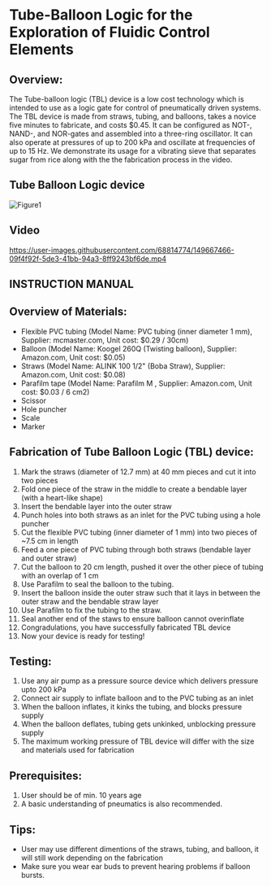 
# Tube-Balloon Logic for the Exploration of Fluidic Control Elements

## Overview:

The Tube-balloon logic (TBL) device is a low cost technology which is intended to use as a logic gate for control of pneumatically driven systems. The TBL device is made from straws, tubing, and balloons, takes a novice five minutes to fabricate, and costs $0.45.  It can be configured as NOT-, NAND-, and NOR-gates and assembled into a three-ring oscillator. It can also operate at pressures of up to 200 kPa and oscillate at frequencies of up to 15 Hz. We demonstrate its usage for a vibrating sieve that separates sugar from rice along with the the fabrication process in the video.

## Tube Balloon Logic device
![Figure1](https://user-images.githubusercontent.com/68814774/149667877-3b27c3ee-830e-4267-abdc-74ed1ccc0346.png)

## Video
https://user-images.githubusercontent.com/68814774/149667466-09f4f92f-5de3-41bb-94a3-8ff9243bf6de.mp4

## INSTRUCTION MANUAL

## Overview of Materials:
- Flexible PVC tubing  (Model Name: PVC tubing (inner diameter 1 mm), Supplier: mcmaster.com, Unit cost: $0.29 / 30cm)
- Balloon (Model Name: Koogel 260Q (Twisting balloon), Supplier: Amazon.com, Unit cost: $0.05)
- Straws (Model Name: ALINK 100 1/2" (Boba Straw), Supplier: Amazon.com, Unit cost: $0.08)
- Parafilm tape (Model Name: Parafilm M , Supplier: Amazon.com, Unit cost: $0.03 / 6 cm2)
- Scissor
- Hole puncher
- Scale
- Marker


## Fabrication of Tube Balloon Logic (TBL) device:
1. Mark the straws (diameter of 12.7 mm) at 40 mm pieces and cut it into two pieces
2. Fold one piece of the straw in the middle to create a bendable layer (with a heart-like shape)
3. Insert the bendable layer into the outer straw
4. Punch holes into both straws as an inlet for the PVC tubing using a hole puncher
5. Cut the flexible PVC tubing (inner diameter of 1 mm) into two pieces of ~7.5 cm in length 
6. Feed a one piece of PVC tubing  through both straws (bendable layer and outer straw)
7. Cut the balloon to 20 cm length, pushed it over the other piece of  tubing with an overlap of 1 cm 
8. Use Parafilm to seal the balloon to the tubing. 
9. Insert the balloon inside the outer straw such that it lays in between the outer straw and the bendable straw layer 
10. Use Parafilm to fix the tubing to the straw.
11. Seal another end of the staws to ensure balloon cannot overinflate 
12. Congradulations, you have successfully fabricated TBL device
13. Now your device is ready for testing!

## Testing:
1. Use any air pump as a pressure source device which delivers pressure upto 200 kPa
2. Connect air supply to inflate balloon and to the PVC tubing as an inlet
3. When the balloon inflates, it kinks the tubing, and blocks pressure supply
4. When the balloon deflates, tubing gets unkinked, unblocking pressure supply
5. The maximum working pressure of TBL device will differ with the size and materials used for fabrication

## Prerequisites:
1. User should be of min. 10 years age
2. A basic understanding of pneumatics is also recommended. 

## Tips:
- User may use different dimentions of the straws, tubing, and balloon, it will still work depending on the fabrication
- Make sure you wear ear buds to prevent hearing problems if balloon bursts.
